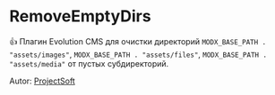 # RemoveEmptyDirs

👍 Плагин Evolution CMS для очистки директорий `MODX_BASE_PATH . "assets/images"`, `MODX_BASE_PATH . "assets/files"`, `MODX_BASE_PATH . "assets/media"` от пустых субдиректорий.

Autor: [ProjectSoft](https://projectsoft.ru/)
